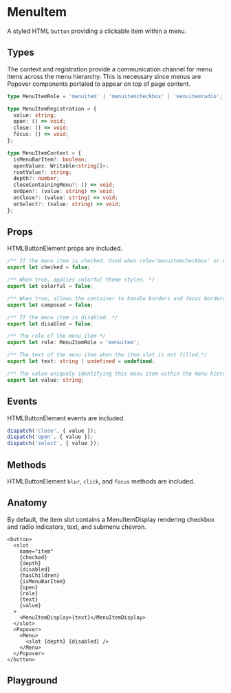 <script>
    import Playground from './MenuItemPlayground.svelte';
</script>

# MenuItem

A styled HTML `button` providing a clickable item within a menu.

## Types

The context and registration provide a communication channel for menu items across the menu hierarchy.
This is necessary since menus are Popover components portaled to appear on top of page content.

```ts
type MenuItemRole = 'menuitem' | 'menuitemcheckbox' | 'menuitemradio';

type MenuItemRegistration = {
  value: string;
  open: () => void;
  close: () => void;
  focus: () => void;
};

type MenuItemContext = {
  isMenuBarItem?: boolean;
  openValues: Writable<string[]>;
  rootValue?: string;
  depth?: number;
  closeContainingMenu?: () => void;
  onOpen?: (value: string) => void;
  onClose?: (value: string) => void;
  onSelect?: (value: string) => void;
};
```

## Props

HTMLButtonElement props are included.

```ts
/** If the menu item is checked. Used when role='menuitemcheckbox' or role='menuitemradio'*/
export let checked = false;

/** When true, applies colorful theme styles. */
export let colorful = false;

/** When true, allows the container to handle borders and focus borders.  */
export let composed = false;

/** If the menu item is disabled. */
export let disabled = false;

/** The role of the menu item */
export let role: MenuItemRole = 'menuitem';

/** The text of the menu item when the item slot is not filled.*/
export let text: string | undefined = undefined;

/** The value uniquely identifying this menu item within the menu hierarchy. */
export let value: string;
```

## Events

HTMLButtonElement events are included.

```ts
dispatch('close', { value });
dispatch('open', { value });
dispatch('select', { value });
```

## Methods

HTMLButtonElement `blur`, `click`, and `focus` methods are included.

## Anatomy

By default, the item slot contains a MenuItemDisplay rendering checkbox and radio indicators, text, and submenu chevron.

```svelte
<button>
  <slot
    name="item"
    {checked}
    {depth}
    {disabled}
    {hasChildren}
    {isMenuBarItem}
    {open}
    {role}
    {text}
    {value}
  >
    <MenuItemDisplay>{text}</MenuItemDisplay>
  </slot>
  <Popover>
    <Menu>
      <slot {depth} {disabled} />
    </Menu>
  </Popover>
</button>
```

## Playground

<Playground />
